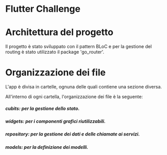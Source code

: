 # Flutter Challenge

# Architettura del progetto

Il progetto è stato sviluppato con il pattern BLoC e per la gestione del routing è stato utilizzato
il package 'go_router'.

# Organizzazione dei file

L'app è divisa in cartelle, ognuna delle quali contiene una sezione diversa.

All'interno di ogni cartella, l'organizzazione dei file è la seguente:

##### cubits: per la gestione dello stato.

##### widgets: per i componenti grafici riutilizzabili.

##### repository: per la gestione dei dati e delle chiamate ai servizi.

##### models: per la definizione dei modelli.
